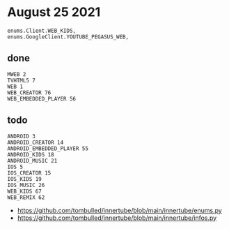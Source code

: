 # August 25 2021

~~~
enums.Client.WEB_KIDS,
enums.GoogleClient.YOUTUBE_PEGASUS_WEB,
~~~

## done

~~~
MWEB 2
TVHTML5 7
WEB 1
WEB_CREATOR 76
WEB_EMBEDDED_PLAYER 56
~~~

## todo

~~~
ANDROID 3
ANDROID_CREATOR 14
ANDROID_EMBEDDED_PLAYER 55
ANDROID_KIDS 18
ANDROID_MUSIC 21
IOS 5
IOS_CREATOR 15
IOS_KIDS 19
IOS_MUSIC 26
WEB_KIDS 67
WEB_REMIX 62
~~~

- https://github.com/tombulled/innertube/blob/main/innertube/enums.py
- https://github.com/tombulled/innertube/blob/main/innertube/infos.py

